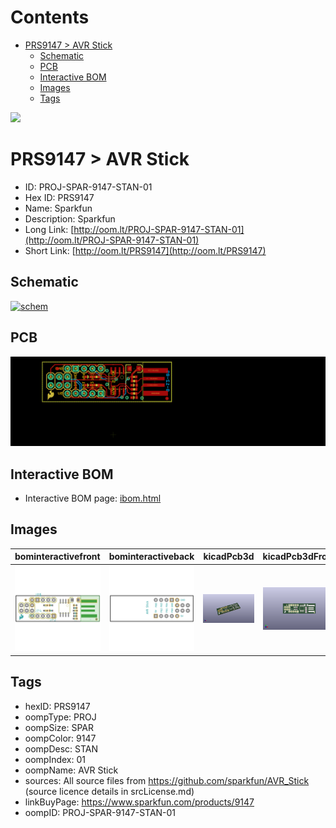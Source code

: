 



Contents
========

* [PRS9147 > AVR Stick](#prs9147--avr-stick)
	* [Schematic](#schematic)
	* [PCB](#pcb)
	* [Interactive BOM](#interactive-bom)
	* [Images](#images)
	* [Tags](#tags)
  
![][im]
# PRS9147 > AVR Stick

- ID: PROJ-SPAR-9147-STAN-01
- Hex ID: PRS9147
- Name: Sparkfun
- Description: Sparkfun
- Long Link: [http://oom.lt/PROJ-SPAR-9147-STAN-01](http://oom.lt/PROJ-SPAR-9147-STAN-01)
- Short Link: [http://oom.lt/PRS9147](http://oom.lt/PRS9147)

## Schematic
  
[![schem](eagleSchemImage.png)](eagleSchemImage.png)
## PCB
  
[![pcb](eagleImage.png)](eagleImage.png)
## Interactive BOM

- Interactive BOM page: [ibom.html](https://htmlpreview.github.io/?https://github.com/oomlout/oomlout_OOMP_projects/blob/main/PROJ-SPAR-9147-STAN-01/kicad/bom/ibom.html)

## Images
  
  

|bominteractivefront|bominteractiveback|kicadPcb3d|kicadPcb3dFront|kicadPcb3dBack|eagleImage|eagleSchemImage|pcbdraw|pcbdrawback|
| :---: | :---: | :---: | :---: | :---: | :---: | :---: | :---: | :---: |
|[![bominteractivefront](bomFront_140.png)](bomFront.png)|[![bominteractiveback](bomBack_140.png)](bomBack.png)|[![kicadPcb3d](kicadPcb3d_140.png)](kicadPcb3d.png)|[![kicadPcb3dFront](kicadPcb3dFront_140.png)](kicadPcb3dFront.png)|[![kicadPcb3dBack](kicadPcb3dBack_140.png)](kicadPcb3dBack.png)|[![eagleImage](eagleImage_140.png)](eagleImage.png)|[![eagleSchemImage](eagleSchemImage_140.png)](eagleSchemImage.png)|[![pcbdraw](pcbdraw_140.png)](pcbdraw.png)|[![pcbdrawback](pcbdrawBack_140.png)](pcbdrawBack.png)|

## Tags

- hexID: PRS9147
- oompType: PROJ
- oompSize: SPAR
- oompColor: 9147
- oompDesc: STAN
- oompIndex: 01
- oompName: AVR Stick
- sources: All source files from https://github.com/sparkfun/AVR_Stick (source licence details in srcLicense.md)
- linkBuyPage: https://www.sparkfun.com/products/9147
- oompID: PROJ-SPAR-9147-STAN-01



[im]: kicadPcb3d_450.png
